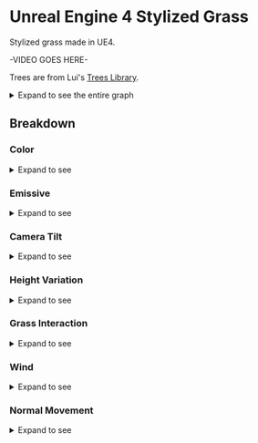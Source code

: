 # Unreal Engine 4 Stylized Grass

Stylized grass made in UE4.

-VIDEO GOES HERE-

Trees are from Lui's [Trees Library](https://forums.unrealengine.com/community/community-content-tools-and-tutorials/82804-free-trees-library).

<details>
<summary>Expand to see the entire graph</summary>
  
![Graph](Images/TotalGraph.png)
</details>

## Breakdown

### Color
<details>
<summary>Expand to see</summary>
  
![1](Images/1.png)

Here a worldspace noise texture is combined with vertex colours to fade grass colour between the root and tip. There is no diffuse texture.

![2](Images/2.png)

At distance, we colourize the grass towards a tint colour. This is driven by curve (LUT) to make the effect non-linear.
</details>

### Emissive
<details>
<summary>Expand to see</summary>
  
![3](Images/3.png)

This takes the untinted grass colour and reduces it before piping directly into emissive. This helps ensure some amount of grass colour is visible even at distance or in shadow.
</details>

### Camera Tilt
<details>
<summary>Expand to see</summary>
  
![4](Images/4.png)

Tilts the grass away from the camera at harsher angles. Intended to hide the gaps between blades when looking straight down.
Pivot point is an estimated position and comes from the Grass Interaction step.

This is based on [this GDC talk](https://youtu.be/wavnKZNSYqU?t=1156) about the foliage of Horizon: Zero Dawn.
</details>

### Height Variation
<details>
<summary>Expand to see</summary>
  
![5](Images/5.png)

This step applies a non-animated variation to height. This same effect can be created using the UE4 placement tool, so to really justify this step, some amount of animation or something should probably be added.

As-is, voronoi noise creates congruent ridges and peaks, implying the grass is doing really well in some places. True 'ridge noise' might be a good fit here.

</details>

### Grass Interaction
<details>
<summary>Expand to see</summary>
  
![6](Images/6.png)

To affect grass, actors can release particles with a vector field texture. As long as these particles draw to custom depth, they will be captured by a downward-facing orthographic camera. This is written to a render texture which the grass samples from. Directionality can the be found by un-projecting the vector field, which is then used to rotate the grass about its axis.

This approach has some benefits. For example, particles could be spawned for explosions to create shockwaves or other wind effects. Currently there is just one pre-made vector field texture, which only matches to circular objects. To handle more complex shapes, these fields could be generated on the fly. Potentially a simpler approach is just to use a depth buffer comparison, like you see with snow footprint simulations. This would lose the outward splay of grass blades, though.

This is based on the grass interaction described by Tommy Tran, found [here.](https://www.raywenderlich.com/6314-creating-interactive-grass-in-unreal-engine-4)
</details>

### Wind
<details>
<summary>Expand to see</summary>
  
![7](Images/7.png)

We also apply two levels of wind. One at scene-scale and another for smaller perturbations to imitate  localized gusts of wind. Both use vertex colours to avoid shifting the root of the grass around.
</details>

### Normal Movement

<details>
<summary>Expand to see</summary>
  
![8](Images/8.png)

![9](Images/9.png)

This technique comes from the "Boy and His Kite" demo.
We use two scrolling normal maps to create a wind-like effect that shifts the grass normals around (at rest, these normals point straight up).
As the normals animate, dark regions appear, which can look like wind, or cloud shadows.
</details>

